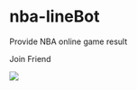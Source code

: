 # nba-lineBot
Provide NBA online game result

Join Friend

![](https://qr-official.line.me/M/kG-QIIXTt7.png)

